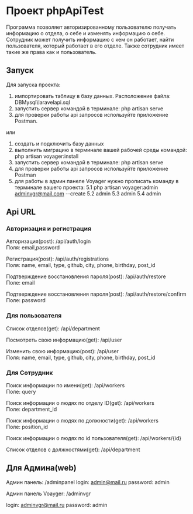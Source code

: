 # Проект phpApiTest<br>
Программа позволяет авторизированному пользователю получать информацию о отдела, о себе и изменять информацию о себе. Сотрудник может получить информацию с кем он работает, найти пользователя, который работает в его отделе. Также сотрудник имеет такие же права как и пользователь.

## Запуск<br>
Для запуска проекта:
1. импортировать таблицу в базу данных. Расположение файла: DBMysql\laravelapi.sql
2. запустить сервер командой в терминале: php artisan serve
3. для проверки работы api запросов используйте приложение Postman.

или

1. создать и подключить базу данных
2. выполнить миграцию в терминале вашей рабочей среды командой: php artisan voyager:install
3. запустить сервер командой в терминале: php artisan serve
4. для проверки работы api запросов используйте приложение Postman
5. для работы в админ панеле Voyager нужно прописать команду в терминале вашего проекта:
	5.1 php artisan voyager:admin adminvgr@mail.com --create
	5.2 admin
	5.3 admin
	5.4 admin


## Api URL<br>
### Авторизация и регистрация<br>
Авторизация(post):
    /api/auth/login<br>
 Поля: email,password
  
Регистрация(post):
     /api/auth/registrations<br>
Поля: name, email, type, github, city, phone, birthday, post_id

Подтверждение восстановления пароля(post):
     /api/auth/restore<br>
Поле: email

Подтверждение восстановления пароля(post):
     /api/auth/restore/confirm<br>
Поле: password

### Для пользователя<br>
Список отделов(get):
    /api/department<br>
 
Посмотреть свою информацию(get):
    /api/user<br>
 
Изменить свою информацию(post):
    /api/user<br>
 Поля: name, email, type, github, city, phone, birthday, post_id
    
### Для Сотрудник<br>
Поиск информации по имени(get):
   /api/workers<br>
Поле: query

Поиск информации о людях по отделу ID(get):
   /api/workers<br>
Поле: department_id

Поиск информации о людях по должности(get):
   /api/workers<br>
Поле: position_id

Поиск информации о людях по id пользователя(get):
   /api/workers/{id}<br>

Список отделов c должностями(get):
    /api/department<br>
    
## Для Админа(web)<br>   
Админ панель:
   /adminpanel
login: admin@mail.ru
password: admin

Админ панель Voayger:
   /adminvgr

login: adminvgr@mail.ru
password: admin
    
    
   
   
   
   
   
   
   
   


